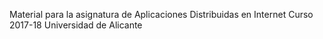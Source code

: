 Material para la asignatura de Aplicaciones Distribuidas en Internet
Curso 2017-18
Universidad de Alicante
